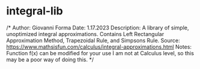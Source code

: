 # integral-lib
/*
	Author: Giovanni Forma
	Date: 1.17.2023
	Description: A library of simple, unoptimized integral approximations. Contains Left Rectangular Approximation Method, Trapezoidal Rule, and Simpsons Rule.
	Source: https://www.mathsisfun.com/calculus/integral-approximations.html
	Notes:
		Function f(x) can be modified for your use
		I am not at Calculus level, so this may be a poor way of doing this.
*/
